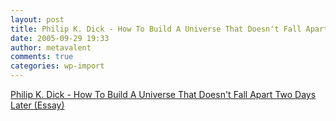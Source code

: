 ```yaml
---
layout: post
title: Philip K. Dick - How To Build A Universe That Doesn't Fall Apart Two Days Later (Essay)
date: 2005-09-29 19:33
author: metavalent
comments: true
categories: wp-import
---
```

<a href="https://www.geocities.com/pkdlw/howtobuild.html">Philip K. Dick - How To Build A Universe That Doesn't Fall Apart Two Days Later (Essay)</a>
